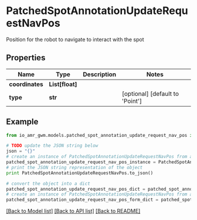 # PatchedSpotAnnotationUpdateRequestNavPos

Position for the robot to navigate to interact with the spot

## Properties
Name | Type | Description | Notes
------------ | ------------- | ------------- | -------------
**coordinates** | **List[float]** |  | 
**type** | **str** |  | [optional] [default to 'Point']

## Example

```python
from io_amr_gwm.models.patched_spot_annotation_update_request_nav_pos import PatchedSpotAnnotationUpdateRequestNavPos

# TODO update the JSON string below
json = "{}"
# create an instance of PatchedSpotAnnotationUpdateRequestNavPos from a JSON string
patched_spot_annotation_update_request_nav_pos_instance = PatchedSpotAnnotationUpdateRequestNavPos.from_json(json)
# print the JSON string representation of the object
print PatchedSpotAnnotationUpdateRequestNavPos.to_json()

# convert the object into a dict
patched_spot_annotation_update_request_nav_pos_dict = patched_spot_annotation_update_request_nav_pos_instance.to_dict()
# create an instance of PatchedSpotAnnotationUpdateRequestNavPos from a dict
patched_spot_annotation_update_request_nav_pos_form_dict = patched_spot_annotation_update_request_nav_pos.from_dict(patched_spot_annotation_update_request_nav_pos_dict)
```
[[Back to Model list]](../README.md#documentation-for-models) [[Back to API list]](../README.md#documentation-for-api-endpoints) [[Back to README]](../README.md)


